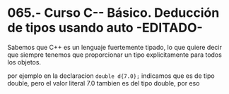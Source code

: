 065.- Curso C-- Básico. Deducción de tipos usando auto -EDITADO-
===

Sabemos que C++ es un lenguaje fuertemente tipado, lo que quiere decir que siempre tenemos que proporcionar un tipo explicitamente para todos los objetos.

por ejemplo en la declaracion `double d{7.0};`  indicamos que es de tipo double, pero el valor literal 7.0 tambien es del tipo double, por eso 